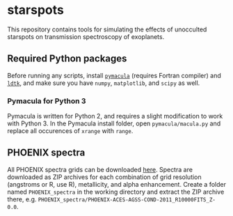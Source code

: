 # starspots
This repository contains tools for simulating the effects of unocculted starspots on transmission spectroscopy of exoplanets.
## Required Python packages
Before running any scripts, install [`pymacula`](https://github.com/timothydmorton/pymacula) (requires Fortran compiler) and [`ldtk`](https://github.com/hpparvi/ldtk), and make sure you have `numpy`, `matplotlib`, and `scipy` as well.
### Pymacula for Python 3
Pymacula is written for Python 2, and requires a slight modification to work with Python 3.
In the Pymacula install folder, open `pymacula/macula.py` and replace all occurences of `xrange` with `range`.
## PHOENIX spectra
All PHOENIX spectra grids can be downloaded [here](http://phoenix.astro.physik.uni-goettingen.de/?page_id=16). Spectra are downloaded as ZIP archives for each combination of grid resolution (angstroms or R, use R), metallicity, and alpha enhancement. Create a folder named `PHOENIX_spectra` in the working directory and extract the ZIP archive there, e.g. `PHOENIX_spectra/PHOENIX-ACES-AGSS-COND-2011_R10000FITS_Z-0.0`.

